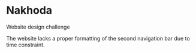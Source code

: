 # Nakhoda

Website design challenge

The website lacks a proper formatting of the second navigation bar due to time constraint. 
